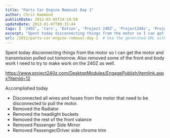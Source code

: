 ```yaml
---
title: "Parts Car Engine Removal Day 1"
author: Chris Hammond
publishDate: 2012-03-05T14:14:50
updateDate: 2013-01-07T00:15:44
tags: [ '240Z', 'Cars', 'Datsun', 'Project 240Z', 'Project240z', 'Project240Zcom' ]
excerpt: "Spent today disconnecting things from the motor so I can get the motor and transmission pulled out tomorrow. Also removed some of the front end body work I need to try to make work on the 240Z as well. https://www.project240z.com/DesktopModules/EngagePublish/itemlink.aspx?itemId=12 Accomplished today      Disconnected all wires and hoses from the motor that need to be disconnected to pull the motor.      Removed the Radiator      Removed the headlight buckets      Removed the rest of the front valance      Removed Passenger Side Mirror      Removed Passenger/Driver side chrome trim..."
url: /2012/parts-car-engine-removal-day-1  # Use the generated URL with year
---
```

<p>Spent today disconnecting things from the motor so I can get the motor and transmission pulled out tomorrow. Also removed some of the front end body work I need to try to make work on the 240Z as well.</p> <p><a href="https://www.project240z.com/DesktopModules/EngagePublish/itemlink.aspx?itemId=12">https://www.project240z.com/DesktopModules/EngagePublish/itemlink.aspx?itemId=12</a></p> <p>Accomplished today</p> <ul>     <li>Disconnected all wires and hoses from the motor that need to be disconnected to pull the motor. </li>     <li>Removed the Radiator </li>     <li>Removed the headlight buckets </li>     <li>Removed the rest of the front valance </li>     <li>Removed Passenger Side Mirror </li>     <li>Removed Passenger/Driver side chrome trim </li> </ul>
